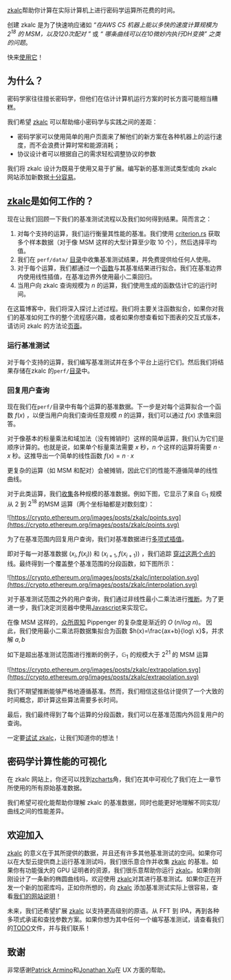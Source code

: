 [zkalc](https://zka.lc/)帮助你计算在实际计算机上进行密码学运算所花费的时间。

创建 zkalc 是为了快速响应诸如 *“在AWS C5 机器上能以多快的速度计算规模为 $2^{18}$ 的 MSM，以及120次配对 ”* 或 *“ 哪条曲线可以在10微妙内执行DH变换” 之类的问题*。

快来[使用它](https://zka.lc/)！

## 为什么？

密码学家往往擅长密码学，但他们在估计计算机运行方案的时长方面可能相当糟糕。

我们希望 [zkalc](https://zka.lc/) 可以帮助缩小密码学与实践之间的差距：

-   密码学家可以使用简单的用户页面来了解他们的新方案在各种机器上的运行速度，而不会浪费计算时常和能源消耗；
-   协议设计者可以根据自己的需求轻松调整协议的参数

我们将 zkalc 设计为既易于使用又易于扩展。编写新的基准测试类型或向 zkalc 网站添加新数据[十分容易](https://zka.lc/about)。

## [zkalc](https://zka.lc/)是如何工作的？

现在让我们回顾一下我们的基准测试流程以及我们如何得到结果。简而言之：

1. 对每个支持的运算，我们运行衡量其性能的基准。我们使用 [criterion.rs](https://github.com/bheisler/criterion.rs) 获取多个样本数据（对于像 MSM 这样的大型计算至少取 10 个），然后选择平均值。    
2. 我们在 `perf/data/` [目录](https://github.com/asn-d6/zkalc/tree/main/perf/data)中收集基准测试结果，并免费提供给任何人使用。
3. 对于每个运算，我们都通过一个[函数](https://en.wikipedia.org/wiki/Curve_fitting)与其基准结果进行拟合。我们在基准边界内使用线性插值，在基准边界外使用最小二乘回归。
4.  当用户向 zkalc 查询规模为 $n$ 的运算，我们使用生成的函数估计它的运行时间。

在这篇博客中，我们将深入探讨上述过程。我们将主要关注函数拟合，如果你对我们的基准如何工作的整个流程感兴趣，或者如果你想查看如下图表的交互式版本，请访问 zkalc 的方法论[页面](https://zka.lc/methodology)。

### 运行基准测试

对于每个支持的运算，我们编写基准测试并在多个平台上运行它们。然后我们将结果存储在zkalc 的`perf/`[目录](https://github.com/asn-d6/zkalc/tree/main/perf/data)中。

### 回复用户查询

现在我们在`perf/`目录中有每个运算的基准数据。下一步是对每个运算拟合一个函数 $f(x)$ ，以便当用户向我们查询任意规模 $n$ 的运算，我们可以通过 $f(x)$ 求值来回答。

对于像基本的标量乘法和域加法（没有摊销时）这样的简单运算，我们认为它们是顺序计算的。也就是说，如果单个标量乘法需要 $x$ 秒，$n$ 个这样的运算将需要 $n⋅x$ 秒。这推导出一个简单的线性函数  $f(x)=n⋅x$ 

更复杂的运算（如 MSM 和配对）会被摊销，因此它们的性能不遵循简单的线性曲线。

对于此类运算，我们[收集](https://github.com/asn-d6/zkalc/blob/main/backend/arkworks/benches/bench_arkworks.rs#L52)各种规模的基准数据。例如下图，它显示了来自 $\mathbb{G}_1$ 规模从 $2$ 到 $2^{18}$ 的MSM 运算（两个坐标轴都是对数刻度）：

![https://crypto.ethereum.org/images/posts/zkalc/points.svg](https://crypto.ethereum.org/images/posts/zkalc/points.svg)

为了在基准范围内回复用户查询，我们对基准数据进行[多项式插值](https://www.youtube.com/watch?v=yQsDxOdn1hk)。

即对于每一对基准数据 $(x_i, f(x_i))$ 和 $(x_{i+1}, f(x_{i+1}))$ ，我们追踪 [穿过这两个点的](https://github.com/asn-d6/zkalc/blob/main/frontend/lib/estimates.js#L26)线。最终得到一个覆盖整个基准范围的分段函数，如下图所示：

![https://crypto.ethereum.org/images/posts/zkalc/interpolation.svg](https://crypto.ethereum.org/images/posts/zkalc/interpolation.svg)

对于基准测试范围之外的用户查询，我们通过非线性最小二乘法进行[推断](https://en.wikipedia.org/wiki/Extrapolation)。为了更进一步，我们决定浏览器中使用[Javascript](https://github.com/asn-d6/zkalc/blob/main/frontend/lib/estimates.js)来实现它。

在像 MSM 这样的，[众所周知](https://jbootle.github.io/Misc/pippenger.pdf) Pippenger 的复杂度是渐近的 $O\ (n/log\ n)$。 因此，我们使用最小二乘法将数据集拟合为函数 $h(x)=\frac{ax+b}{log\ x}$，并求解 $a, b$

如下是超出基准测试范围进行推断的例子，$\mathbb{G}_1$ 的规模大于 $2^{21}$ 的 MSM 运算

![https://crypto.ethereum.org/images/posts/zkalc/extrapolation.svg](https://crypto.ethereum.org/images/posts/zkalc/extrapolation.svg)

我们不期望推断能够严格地遵循基准。然而，我们相信这些估计提供了一个大致的时间概念，即计算这些算法需要多长时间。

最后，我们最终得到了每个运算的分段函数，我们可以在基准范围内外回复用户的查询。

一定要[试试 zkalc](https://zka.lc/)，让我们知道你的想法！

## 密码学计算性能的可视化

在 zkalc 网站上，你还可以找到[zcharts](http://zka.lc/charts)角，我们在其中可视化了我们在上一章节所使用的所有原始基准数据。

我们希望可视化能帮助你理解 zkalc 的基准数据，同时也能更好地理解不同实现/曲线之间的性能差异。

## 欢迎加入

[zkalc](https://zka.lc/) 的意义在于其所提供的数据，并且还有许多其他基准测试的空间。如果你可以在大型云提供商上运行基准测试吗，我们很乐意合作并收集 [zkalc](https://zka.lc/) 的基准。如果你有功能强大的 GPU 证明者的资源，我们很乐意帮助你运行 [zkalc](https://zka.lc/)。如果你刚刚设计了一条新的椭圆曲线吗，欢迎使用 [zkalc](https://zka.lc/)对其进行基准测试。如果你正在开发一个新的加密库吗，正如你所想的，向 [zkalc](https://zka.lc/) 添加基准测试实际上很容易，查看[我们的网站说明](https://zka.lc/about)！

未来，我们还希望扩展 [zkalc](https://zka.lc/) 以支持更高级别的原语。从 FFT 到 IPA，再到各种多项式承诺和查找参数方案。如果你想为其中任何一个编写基准测试，请查看我们的[TODO](https://github.com/asn-d6/zkalc/blob/main/TODO.md)文件，并与我们联系！

## 致谢

非常感谢[Patrick Armino](https://patrick.wtf/)和[Jonathan Xu](https://jonathanxu.com/)在 UX 方面的帮助。